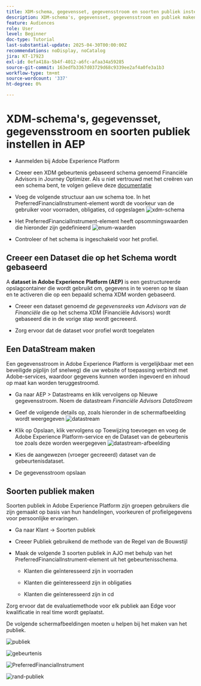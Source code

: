 ```yaml
---
title: XDM-schema, gegevensset, gegevensstroom en soorten publiek instellen in AEP
description: XDM-schema's, gegevensset, gegevensstroom en publiek maken
feature: Audiences
role: User
level: Beginner
doc-type: Tutorial
last-substantial-update: 2025-04-30T00:00:00Z
recommendations: noDisplay, noCatalog
jira: KT-17923
exl-id: 0efa418a-5b4f-4012-a6fc-afaa34a59285
source-git-commit: 163edfb3367d03729d68c9339ee2af4a0fe3a1b3
workflow-type: tm+mt
source-wordcount: '337'
ht-degree: 0%

---
```


# XDM-schema&#39;s, gegevensset, gegevensstroom en soorten publiek instellen in AEP

* Aanmelden bij Adobe Experience Platform

* Creeer een XDM gebeurtenis gebaseerd schema genoemd Financiële Advisors in Journey Optimizer. Als u niet vertrouwd met het creëren van een schema bent, te volgen gelieve deze [ documentatie ](https://experienceleague.adobe.com/nl/docs/experience-platform/xdm/tutorials/create-schema-ui)

* Voeg de volgende structuur aan uw schema toe. In het PreferredFinancialInstrument-element wordt de voorkeur van de gebruiker voor voorraden, obligaties, cd opgeslagen
  ![ xdm-schema ](assets/xdm-schema.png)

* Het PreferredFinancialInstrument-element heeft opsommingswaarden die hieronder zijn gedefinieerd
  ![ enum-waarden ](assets/enum-values.png)

* Controleer of het schema is ingeschakeld voor het profiel.

## Creeer een Dataset die op het Schema wordt gebaseerd

A **dataset in Adobe Experience Platform (AEP)** is een gestructureerde opslagcontainer die wordt gebruikt om, gegevens in te voeren op te slaan en te activeren die op een bepaald schema XDM worden gebaseerd.

* Creeer een dataset genoemd _de gegevensreeks van Advisors van de Financiële_ die op het schema XDM (Financiële Advisors) wordt gebaseerd die in de vorige stap wordt gecreeerd.

* Zorg ervoor dat de dataset voor profiel wordt toegelaten

## Een DataStream maken

Een gegevensstroom in Adobe Experience Platform is vergelijkbaar met een beveiligde pijplijn (of snelweg) die uw website of toepassing verbindt met Adobe-services, waardoor gegevens kunnen worden ingevoerd en inhoud op maat kan worden teruggestroomd.

* Ga naar AEP > Datastreams en klik vervolgens op Nieuwe gegevensstroom. Noem de datastream _Financiële Advisors DataStream_

* Geef de volgende details op, zoals hieronder in de schermafbeelding wordt weergegeven
  ![ datastream ](assets/datastream.png)
* Klik op Opslaan, klik vervolgens op Toewijzing toevoegen en voeg de Adobe Experience Platform-service en de Dataset van de gebeurtenis toe zoals deze worden weergegeven
  ![ datastream-afbeelding ](assets/datastream-service.png)

* Kies de aangewezen (vroeger gecreeerd) dataset van de gebeurtenisdataset.

* De gegevensstroom opslaan

## Soorten publiek maken

Soorten publiek in Adobe Experience Platform zijn groepen gebruikers die zijn gemaakt op basis van hun handelingen, voorkeuren of profielgegevens voor persoonlijke ervaringen.

* Ga naar Klant -> Soorten publiek
* Creeer Publiek gebruikend de methode van de Regel van de Bouwstijl

* Maak de volgende 3 soorten publiek in AJO met behulp van het PreferredFinancialInstrument-element uit het gebeurtenisschema.

   * Klanten die geïnteresseerd zijn in voorraden

   * Klanten die geïnteresseerd zijn in obligaties

   * Klanten die geïnteresseerd zijn in cd

Zorg ervoor dat de evaluatiemethode voor elk publiek aan Edge voor kwalificatie in real time wordt geplaatst.

De volgende schermafbeeldingen moeten u helpen bij het maken van het publiek.

![ publiek ](assets/rule-based-audience.png)

![ gebeurtenis ](assets/event-attribute.png)


![ PreferredFinancialInstrument ](assets/stock-customers.png)

![ rand-publiek ](assets/audience-edge.png)
